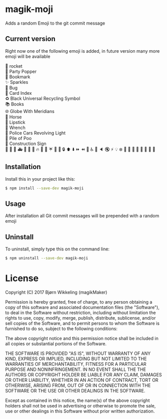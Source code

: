 magik-moji
============
Adds a random Emoji to the git commit message

Current version
---------------
Right now one of the following emoji is added, in future version many more 
emoji will be available
  
🚀  rocket  
🎉  Party Popper  
🔖  Bookmark  
✨  Sparkles  
🐛  Bug  
📇  Card Index  
♻   ️Black Universal Recycling Symbol  
📚  Books  
🌐  Globe With Meridians  
🐎  Horse  
💄  Lipstick  
🔧  Wrench  
🚨  Police Cars Revolving Light  
💩  Pile of Poo  
🚧  Construction Sign  
🎨
📰
📝
🚑
🐧
🍎
🏁
🔥
🚜
🎨
☔️
🔬
💚
🔒
⬆️
⬇️
⏩
⏪
👕
♿️
💎
🔈
🔇
⚡️
💡
❄️
🐧
🎀
🐘
🐬
🍃
🏦
🐳
🤝

Installation
------------
Install this in your project like this:
```bash
$ npm install --save-dev magik-moji
```

Usage
-----
After installation all Git commit messages will be prepended with a random emoji

Uninstall
---------
To uninstall, simply type this on the command line:
```bash
$ npm uninstall --save-dev magik-moji
```


License
=======

Copyright (C) 2017 Bjørn Wikkeling (magikMaker)


Permission is hereby granted, free of charge, to any person obtaining a copy of 
this software and associated documentation files (the "Software"), to deal in 
the Software without restriction, including without limitation the rights to 
use, copy, modify, merge, publish, distribute, sublicense, and/or sell copies 
of the Software, and to permit persons to whom the Software is furnished to do 
so, subject to the following conditions:

The above copyright notice and this permission notice shall be included in all 
copies or substantial portions of the Software.

THE SOFTWARE IS PROVIDED "AS IS", WITHOUT WARRANTY OF ANY KIND, EXPRESS OR 
IMPLIED, INCLUDING BUT NOT LIMITED TO THE WARRANTIES OF MERCHANTABILITY, 
FITNESS FOR A PARTICULAR PURPOSE AND NONINFRINGEMENT. IN NO EVENT SHALL THE 
THE AUTHORS OR COPYRIGHT HOLDER BE LIABLE FOR ANY CLAIM, DAMAGES OR OTHER 
LIABILITY, WHETHER IN AN ACTION OF CONTRACT, TORT OR OTHERWISE, ARISING FROM, 
OUT OF OR IN CONNECTION WITH THE SOFTWARE OR THE USE OR OTHER DEALINGS IN THE 
SOFTWARE.

Except as contained in this notice, the name(s) of the above copyright holders 
shall not be used in advertising or otherwise to promote the sale, use or other 
dealings in this Software without prior written authorization.
